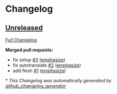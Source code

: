 # Changelog

## [Unreleased](https://github.com/OpenVoiceOS/ovos-testpkg/tree/HEAD)

[Full Changelog](https://github.com/OpenVoiceOS/ovos-testpkg/compare/2b6e8cb2568e3c1ac87da3a1706f00b8d2ca651b...HEAD)

**Merged pull requests:**

- fix setup [\#3](https://github.com/OpenVoiceOS/ovos-testpkg/pull/3) ([emphasize](https://github.com/emphasize))
- fix autotranslate [\#2](https://github.com/OpenVoiceOS/ovos-testpkg/pull/2) ([emphasize](https://github.com/emphasize))
- add flesh [\#1](https://github.com/OpenVoiceOS/ovos-testpkg/pull/1) ([emphasize](https://github.com/emphasize))



\* *This Changelog was automatically generated by [github_changelog_generator](https://github.com/github-changelog-generator/github-changelog-generator)*
